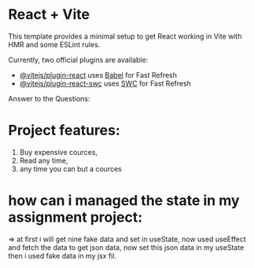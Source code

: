 # React + Vite

This template provides a minimal setup to get React working in Vite with HMR and some ESLint rules.

Currently, two official plugins are available:

- [@vitejs/plugin-react](https://github.com/vitejs/vite-plugin-react/blob/main/packages/plugin-react/README.md) uses [Babel](https://babeljs.io/) for Fast Refresh
- [@vitejs/plugin-react-swc](https://github.com/vitejs/vite-plugin-react-swc) uses [SWC](https://swc.rs/) for Fast Refresh

Answer to the Questions:

# Project features:
1. Buy expensive cources,
2. Read any time,
3. any time you can but a cources

# how can i managed the state in my assignment project:
=> at first i will get nine fake data and set in useState,
now used useEffect and fetch the data to get json data,
now  set this json data in my useState
then i used fake data in my jsx fil.



